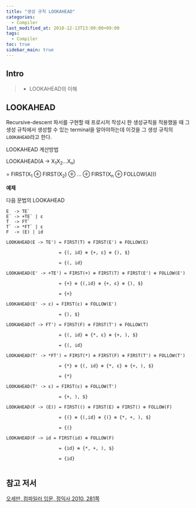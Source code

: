 ```yaml
---
title: "생성 규칙 LOOKAHEAD"
categories: 
  - Compiler
last_modified_at: 2018-12-13T13:00:00+09:00
tags: 
  - Compiler 
toc: true
sidebar_main: true
---
```


## Intro

> - LOOKAHEAD의 이해

## LOOKAHEAD

Recursive-descent 파서를 구현할 때 프로시저 작성시 한 생성규칙을 적용했을 때 그 생성 규칙에서 생성할 수 있는 terminal을 알아야하는데 이것을 그 생성 규칙의 ``LOOKAHEAD``라고 한다.


LOOKAHEAD 계산방법

LOOKAHEAD(A -> X<sub>1</sub>X<sub>2</sub>...X<sub>n</sub>)

= FIRST(X<sub>1</sub> ⊕ FIRST(X<sub>2</sub>) ⊕ ... ⊕ FIRST(X<sub>n</sub> ⊕ FOLLOW(A)))

**예제**

다음 문법의 LOOKAHEAD
```
E  -> TE`
E` -> +TE` | ε
T  -> FT`
T` -> *FT` | ε
F  -> (E) | id
```

```
LOOKAHEAD(E -> TE') = FIRST(T) ⊕ FIRST(E') ⊕ FOLLOW(E)

                    = {(, id} ⊕ {+, ε} ⊕ {), $}
                    
                    = {(, id}
                    
LOOKAHEAD(E' -> +TE') = FIRST(+) ⊕ FIRST(T) ⊕ FIRST(E') ⊕ FOLLOW(E')

                    = {+} ⊕ {(,id} ⊕ {+, ε} ⊕ {), $}
                    
                    = {+}
                    
LOOKAHEAD(E' -> ε) = FIRST(ε) ⊕ FOLLOW(E') 
                    
                    = {), $}
                    
LOOKAHEAD(T -> FT') = FIRST(F) ⊕ FIRST(T') ⊕ FOLLOW(T)

                    = {(, id} ⊕ {*, ε} ⊕ {+, ), $}
                    
                    = {(, id}
                    
LOOKAHEAD(T' -> *FT') = FIRST(*) ⊕ FIRST(F) ⊕ FIRST(T') ⊕ FOLLOW(T')

                    = {*} ⊕ {(, id} ⊕ {*, ε} ⊕ {+, ), $}
                    
                    = {*}
                    
LOOKAHEAD(T' -> ε) = FIRST(ε) ⊕ FOLLOW(T')
                    
                    = {+, ), $}

LOOKAHEAD(F -> (E)) = FIRST(() ⊕ FIRST(E) ⊕ FIRST() ⊕ FOLLOW(F)

                    = {(} ⊕ {(,id} ⊕ {(} ⊕ {*, +, ), $}
                    
                    = {(}

LOOKAHEAD(F -> id = FIRST(id) ⊕ FOLLOW(F)

                    = {id} ⊕ {*, +, ), $}
                    
                    = {id}
                    
```
                    



## 참고 저서

[오세만, 컴파일러 입문, 정익사,2010, 281쪽](https://book.naver.com/bookdb/book_detail.nhn?bid=6324381)

